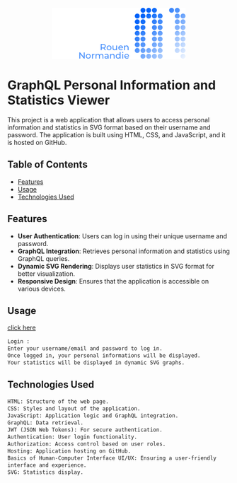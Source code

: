 <p align="center">
  <img src="https://github.com/Jeancrock/graphql/blob/main/templates/style/src/logo.png?raw=true"
</p><br>

# GraphQL Personal Information and Statistics Viewer

This project is a web application that allows users to access personal information and statistics in SVG format based on their username and password. The application is built using HTML, CSS, and JavaScript, and it is hosted on GitHub.

## Table of Contents

- [Features](#features)
- [Usage](#usage)
- [Technologies Used](#technologies-used)

## Features

- **User Authentication**: Users can log in using their unique username and password.
- **GraphQL Integration**: Retrieves personal information and statistics using GraphQL queries.
- **Dynamic SVG Rendering**: Displays user statistics in SVG format for better visualization.
- **Responsive Design**: Ensures that the application is accessible on various devices.

## Usage

  <a href="https://jeancrock.github.io/graphql/" target="_blank">click here</a>

    Login :
    Enter your username/email and password to log in.
    Once logged in, your personal informations will be displayed.
    Your statistics will be displayed in dynamic SVG graphs.

## Technologies Used

    HTML: Structure of the web page.
    CSS: Styles and layout of the application.
    JavaScript: Application logic and GraphQL integration.
    GraphQL: Data retrieval.
    JWT (JSON Web Tokens): For secure authentication.
    Authentication: User login functionality.
    Authorization: Access control based on user roles.
    Hosting: Application hosting on GitHub.
    Basics of Human-Computer Interface UI/UX: Ensuring a user-friendly interface and experience.
    SVG: Statistics display.

    

